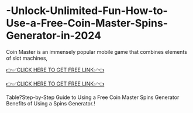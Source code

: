 # -Unlock-Unlimited-Fun-How-to-Use-a-Free-Coin-Master-Spins-Generator-in-2024
Coin Master is an immensely popular mobile game that combines elements of slot machines, 

[👉✅CLICK HERE TO GET FREE LINK✅👈](https://appbitly.com/oIFMp) 

[👉✅CLICK HERE TO GET FREE LINK✅👈](https://appbitly.com/oIFMp)  

Table?Step-by-Step Guide to Using a Free Coin Master Spins Generator Benefits of Using a Spins Generator.!
